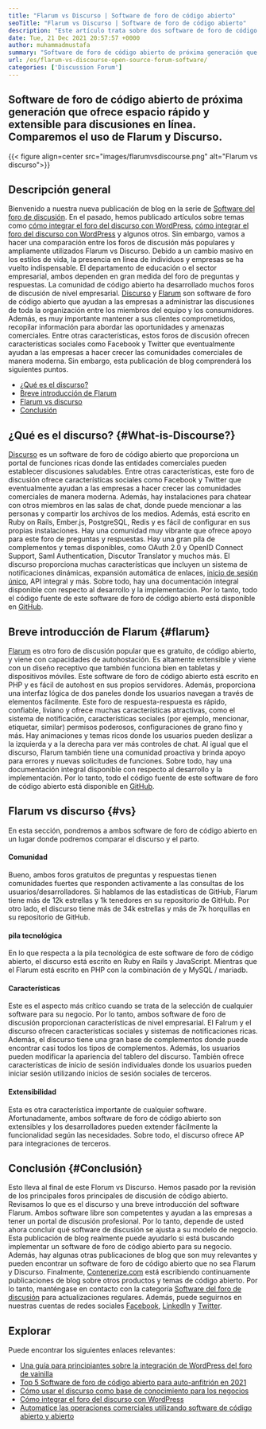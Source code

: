 ```yaml
---
title: "Flarum vs Discurso | Software de foro de código abierto" 
seoTitle: "Flarum vs Discurso | Software de foro de código abierto" 
description: "Este artículo trata sobre dos software de foro de código abierto líder Flarum vs discurso. Ambos software son autohospedados y ofrecen características modernas del foro para la discusión." 
date: Tue, 21 Dec 2021 20:57:57 +0000
author: muhammadmustafa
summary: "Software de foro de código abierto de próxima generación que ofrece rápido y amp; espacio extensible para discusiones en línea. Comparemos el uso de Flarum y Discurso." 
url: /es/flarum-vs-discourse-open-source-forum-software/
categories: ['Discussion Forum']
---
```


## Software de foro de código abierto de próxima generación que ofrece espacio rápido y extensible para discusiones en línea. Comparemos el uso de Flarum y Discurso.

{{< figure align=center src="images/flarumvsdiscourse.png" alt="Flarum vs discurso">}}


## Descripción general
Bienvenido a nuestra nueva publicación de blog en la serie de [Software del foro de discusión][1]. En el pasado, hemos publicado artículos sobre temas como [cómo integrar el foro del discurso con WordPress][2], [cómo integrar el foro del discurso con WordPress][2] y algunos otros. Sin embargo, vamos a hacer una comparación entre los foros de discusión más populares y ampliamente utilizados Flarum vs Discurso. Debido a un cambio masivo en los estilos de vida, la presencia en línea de individuos y empresas se ha vuelto indispensable. El departamento de educación o el sector empresarial, ambos dependen en gran medida del foro de preguntas y respuestas.
La comunidad de código abierto ha desarrollado muchos foros de discusión de nivel empresarial. [Discurso][3] y [Flarum][4] son ​​software de foro de código abierto que ayudan a las empresas a administrar las discusiones de toda la organización entre los miembros del equipo y los consumidores. Además, es muy importante mantener a sus clientes comprometidos, recopilar información para abordar las oportunidades y amenazas comerciales. Entre otras características, estos foros de discusión ofrecen características sociales como Facebook y Twitter que eventualmente ayudan a las empresas a hacer crecer las comunidades comerciales de manera moderna. Sin embargo, esta publicación de blog comprenderá los siguientes puntos.
  * [¿Qué es el discurso?][5]
  * [Breve introducción de Flarum][6]
  * [Flarum vs discurso][7]
  * [Conclusión][8]

## ¿Qué es el discurso? {#What-is-Discourse?}

[Discurso][3] es un software de foro de código abierto que proporciona un portal de funciones ricas donde las entidades comerciales pueden establecer discusiones saludables. Entre otras características, este foro de discusión ofrece características sociales como Facebook y Twitter que eventualmente ayudan a las empresas a hacer crecer las comunidades comerciales de manera moderna. Además, hay instalaciones para chatear con otros miembros en las salas de chat, donde puede mencionar a las personas y compartir los archivos de los medios. Además, está escrito en Ruby on Rails, Ember.js, PostgreSQL, Redis y es fácil de configurar en sus propias instalaciones.
Hay una comunidad muy vibrante que ofrece apoyo para este foro de preguntas y respuestas. Hay una gran pila de complementos y temas disponibles, como OAuth 2.0 y OpenID Connect Support, Saml Authentication, Discutor Translator y muchos más. El discurso proporciona muchas características que incluyen un sistema de notificaciones dinámicas, expansión automática de enlaces, [inicio de sesión único][9], API integral y más. Sobre todo, hay una documentación integral disponible con respecto al desarrollo y la implementación. Por lo tanto, todo el código fuente de este software de foro de código abierto está disponible en [GitHub][10].

## Breve introducción de Flarum {#flarum}

[Flarum][4] es otro foro de discusión popular que es gratuito, de código abierto, y viene con capacidades de autohostación. Es altamente extensible y viene con un diseño receptivo que también funciona bien en tabletas y dispositivos móviles. Este software de foro de código abierto está escrito en PHP y es fácil de autohost en sus propios servidores. Además, proporciona una interfaz lógica de dos paneles donde los usuarios navegan a través de elementos fácilmente.
Este foro de respuesta-respuesta es rápido, confiable, liviano y ofrece muchas características atractivas, como el sistema de notificación, características sociales (por ejemplo, mencionar, etiquetar, similar) permisos poderosos, configuraciones de grano fino y más. Hay animaciones y temas ricos donde los usuarios pueden deslizar a la izquierda y a la derecha para ver más controles de chat. Al igual que el discurso, Flarum también tiene una comunidad proactiva y brinda apoyo para errores y nuevas solicitudes de funciones. Sobre todo, hay una documentación integral disponible con respecto al desarrollo y la implementación. Por lo tanto, todo el código fuente de este software de foro de código abierto está disponible en [GitHub][10].

## Flarum vs discurso {#vs}

En esta sección, pondremos a ambos software de foro de código abierto en un lugar donde podremos comparar el discurso y el parto.

#### Comunidad
Bueno, ambos foros gratuitos de preguntas y respuestas tienen comunidades fuertes que responden activamente a las consultas de los usuarios/desarrolladores. Si hablamos de las estadísticas de GitHub, Flarum tiene más de 12k estrellas y 1k tenedores en su repositorio de GitHub. Por otro lado, el discurso tiene más de 34k estrellas y más de 7k horquillas en su repositorio de GitHub.

#### pila tecnológica
En lo que respecta a la pila tecnológica de este software de foro de código abierto, el discurso está escrito en Ruby en Rails y JavaScript. Mientras que el Flarum está escrito en PHP con la combinación de y MySQL / mariadb.

#### **Características** 
Este es el aspecto más crítico cuando se trata de la selección de cualquier software para su negocio. Por lo tanto, ambos software de foro de discusión proporcionan características de nivel empresarial. El Falrum y el discurso ofrecen características sociales y sistemas de notificaciones ricas. Además, el discurso tiene una gran base de complementos donde puede encontrar casi todos los tipos de complementos. Además, los usuarios pueden modificar la apariencia del tablero del discurso. También ofrece características de inicio de sesión individuales donde los usuarios pueden iniciar sesión utilizando inicios de sesión sociales de terceros.

#### Extensibilidad
Esta es otra característica importante de cualquier software. Afortunadamente, ambos software de foro de código abierto son extensibles y los desarrolladores pueden extender fácilmente la funcionalidad según las necesidades. Sobre todo, el discurso ofrece AP para integraciones de terceros.

## Conclusión {#Conclusión}

Esto lleva al final de este Florum vs Discurso. Hemos pasado por la revisión de los principales foros principales de discusión de código abierto. Revisamos lo que es el discurso y una breve introducción del software Flarum. Ambos software libre son competentes y ayudan a las empresas a tener un portal de discusión profesional. Por lo tanto, depende de usted ahora concluir qué software de discusión se ajusta a su modelo de negocio. Esta publicación de blog realmente puede ayudarlo si está buscando implementar un software de foro de código abierto para su negocio. Además, hay algunas otras publicaciones de blog que son muy relevantes y pueden encontrar un software de foro de código abierto que no sea Flarum y Discurso.
Finalmente, [Contenerize.com][11] está escribiendo continuamente publicaciones de blog sobre otros productos y temas de código abierto. Por lo tanto, manténgase en contacto con la categoría [][12][Software del foro de discusión][1] para actualizaciones regulares. Además, puede seguirnos en nuestras cuentas de redes sociales [Facebook][13], [LinkedIn][14] y [Twitter][15].

## Explorar
Puede encontrar los siguientes enlaces relevantes:
  * [Una guía para principiantes sobre la integración de WordPress del foro de vainilla][16]
  * [Top 5 Software de foro de código abierto para auto-anfitrión en 2021][17]
  * [Cómo usar el discurso como base de conocimiento para los negocios][18]
  * [Cómo integrar el foro del discurso con WordPress][2]
  * [Automatice las operaciones comerciales utilizando software de código abierto y abierto][19]



[1]: https://products.containerize.com/discussion-forum/
[2]: https://blog.containerize.com/blogging/how-to-integrate-discourse-forum-with-wordpress/
[3]: https://products.containerize.com/discussion-forum/discourse/
[4]: https://products.containerize.com/discussion-forum/flarum/
[5]: #What-is-Discourse?
[6]: #flarum
[7]: #vs
[8]: #Conclusion
[9]: https://products.containerize.com/single-sign-on/
[10]: https://github.com/discourse/discourse
[11]: https://www.containerize.com/
[12]: https://products.containerize.com/video-editing-software
[13]: https://web.facebook.com/containerize
[14]: https://www.linkedin.com/company/containerize/
[15]: https://twitter.com/containerize_co
[16]: https://blog.containerize.com/blogging/how-to-a-install-plugin-in-wordpress-vanilla-forum/
[17]: https://blog.containerize.com/discussion-forum/top-5-free-open-source-discussion-forum-software-in-2021/
[18]: https://blog.containerize.com/discussion-forum/how-to-use-discourse-as-a-knowledge-base/
[19]: https://blog.containerize.com/blogging/automate-business-operations-using-open-source-software/
